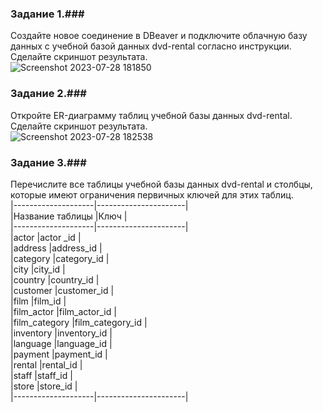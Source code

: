 ### Задание 1.###  
Создайте новое соединение в DBeaver и подключите облачную базу данных с учебной базой данных dvd-rental согласно инструкции. Сделайте скриншот результата.  
![Screenshot 2023-07-28 181850](https://github.com/iv-art074/data_engineer/assets/87374285/806aa616-3646-4a73-9514-fc13353a6130)  
### Задание 2.###  
Откройте ER-диаграмму таблиц учебной базы данных dvd-rental. Сделайте скриншот результата.  
![Screenshot 2023-07-28 182538](https://github.com/iv-art074/data_engineer/assets/87374285/ee945d4f-94a2-4d88-afba-6d9417fbf320)  
### Задание 3.###  
Перечислите все таблицы учебной базы данных dvd-rental и столбцы, которые имеют ограничения первичных ключей для этих таблиц.  
|--------------------|----------------------|  
|Название таблицы    |Ключ                  |  
|--------------------|----------------------|  
|actor               |actor _id             |  
|address             |address_id            |  
|category            |category_id           |  
|city                |city_id               |  
|country             |country_id            |  
|customer            |customer_id           |  
|film                |film_id               |  
|film_actor          |film_actor_id         |  
|film_category       |film_category_id      |  
|inventory           |inventory_id          |  
|language            |language_id           |  
|payment             |payment_id            |  
|rental              |rental_id             |  
|staff               |staff_id              |  
|store               |store_id              |  
|--------------------|----------------------|  

